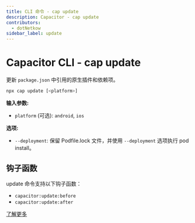 ```yaml
---
title: CLI 命令 - cap update
description: Capacitor - cap update
contributors:
  - dotNetkow
sidebar_label: update
---
```


# Capacitor CLI - cap update

更新 `package.json` 中引用的原生插件和依赖项。

```bash
npx cap update [<platform>]
```

<strong>输入参数:</strong>

- `platform` (可选): `android`, `ios`

<strong>选项:</strong>

- `--deployment`: 保留 Podfile.lock 文件，并使用 `--deployment` 选项执行 pod install。

## 钩子函数

update 命令支持以下钩子函数：

- `capacitor:update:before`
- `capacitor:update:after`

[了解更多](../hooks)